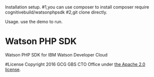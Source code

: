 Installation setup.
#1,you can use composer to install
     composer require cognitivebuild/watsonphpsdk
#2,git clone directly.

Usage.
use the demo to run.
# Watson PHP SDK
Watson PHP SDK for IBM Watson Developer Cloud


#License
Copyright 2016 GCG GBS CTO Office under [the Apache 2.0 license](LICENSE).
